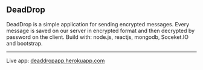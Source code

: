 ## DeadDrop
DeadDrop is a simple application for sending encrypted messages. Every message is saved on our server in encrypted format and then decrypted by password on the client.
Build with: node.js, reactjs, mongodb, Soceket.IO and bootstrap.

---
Live app: [deaddropapp.herokuapp.com](https://deaddropapp.herokuapp.com/)